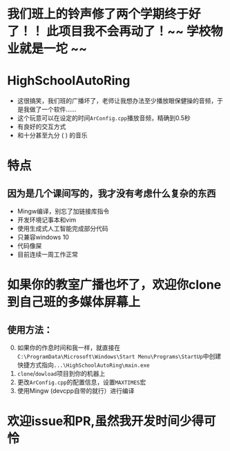 # 我们班上的铃声修了两个学期终于好了！！ 此项目我不会再动了！~~ 学校物业就是一坨 ~~

# HighSchoolAutoRing
- 这很搞笑，我们班的广播坏了，老师让我想办法至少播放眼保健操的音频，于是我做了一个软件......
- 这个玩意可以在设定的时间`ArConfig.cpp`播放音频，精确到0.5秒
- 有良好的交互方式
- 和十分甚至九分 ( ) 的音乐

# 特点
## 因为是几个课间写的，我才没有考虑什么复杂的东西
- Mingw编译，别忘了加链接库指令
- 开发环境记事本和vim
- 使用生成式人工智能完成部分代码
- 只兼容windows  10
- 代码像屎
- 目前连续一周工作正常

# 如果你的教室广播也坏了，欢迎你clone到自己班的多媒体屏幕上

## 使用方法：
0. 如果你的作息时间和我一样，就直接在`C:\ProgramData\Microsoft\Windows\Start Menu\Programs\StartUp`中创建快捷方式指向`...\HighSchoolAutoRing\main.exe`
1. `clone`/`dowload`项目到你的机器上
2. 更改`ArConfig.cpp`的配置信息，设置`MAXTIMES`宏
3. 使用Mingw (devcpp自带的就行）进行编译

# 欢迎issue和PR,虽然我开发时间少得可怜
